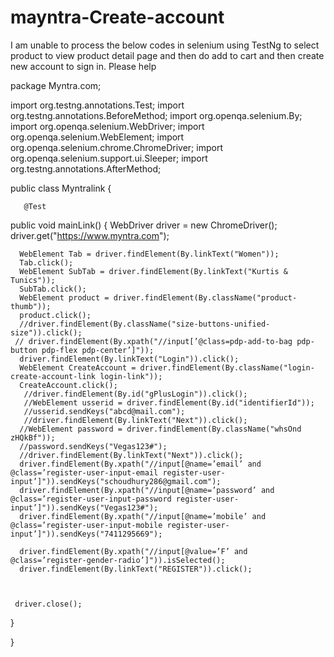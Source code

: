 # mayntra-Create-account
I am unable to process the below codes in selenium using TestNg to select product to view product detail page and then do add to cart and then create new account to sign in. Please help

package Myntra.com;

import org.testng.annotations.Test;
import org.testng.annotations.BeforeMethod;
import org.openqa.selenium.By;
import org.openqa.selenium.WebDriver;
import org.openqa.selenium.WebElement;
import org.openqa.selenium.chrome.ChromeDriver;
import org.openqa.selenium.support.ui.Sleeper;
import org.testng.annotations.AfterMethod;

public class Myntralink {

	   @Test
  public void mainLink() {
		   WebDriver driver = new ChromeDriver();
			 driver.get("https://www.myntra.com");
	  
	  WebElement Tab = driver.findElement(By.linkText("Women"));
	  Tab.click();
	  WebElement SubTab = driver.findElement(By.linkText("Kurtis & Tunics"));
	  SubTab.click();
	  WebElement product = driver.findElement(By.className("product-thumb"));
	  product.click();
	  //driver.findElement(By.className("size-buttons-unified-size")).click();
	 // driver.findElement(By.xpath("//input[’@class=pdp-add-to-bag pdp-button pdp-flex pdp-center’]"));
	  driver.findElement(By.linkText("Login")).click();
	  WebElement CreateAccount = driver.findElement(By.className("login-create-account-link login-link"));
	  CreateAccount.click();
	   //driver.findElement(By.id("gPlusLogin")).click();
	   //WebElement usserid = driver.findElement(By.id("identifierId"));
	   //usserid.sendKeys("abcd@mail.com");
	   //driver.findElement(By.linkText("Next")).click();
	  //WebElement password = driver.findElement(By.className("whsOnd zHQkBf"));
	  //password.sendKeys("Vegas123#");
	  //driver.findElement(By.linkText("Next")).click();
	  driver.findElement(By.xpath("//input[@name=’email’ and @class=’register-user-input-email register-user-input’]")).sendKeys("schoudhury286@gmail.com");
	  driver.findElement(By.xpath("//input[@name=’password’ and @class=’register-user-input-password register-user-input’]")).sendKeys("Vegas123#");
	  driver.findElement(By.xpath("//input[@name=’mobile’ and @class=’register-user-input-mobile register-user-input’]")).sendKeys("7411295669");

	  driver.findElement(By.xpath("//input[@value=’F’ and @class=’register-gender-radio’]")).isSelected();
	  driver.findElement(By.linkText("REGISTER")).click();
	  
	  
	  
     driver.close();
	  
  }

}
